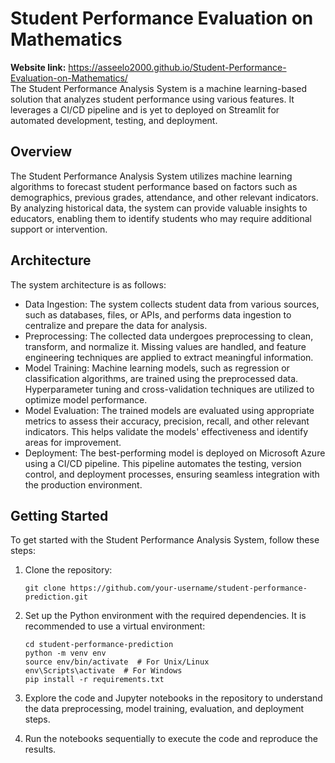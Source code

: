 # Student Performance Evaluation on Mathematics 
**Website link:** https://asseelo2000.github.io/Student-Performance-Evaluation-on-Mathematics/
<br>
The Student Performance Analysis System is a machine learning-based solution that analyzes student performance using various features. It leverages a CI/CD pipeline and is yet to deployed on Streamlit for automated development, testing, and deployment.

## Overview

The Student Performance Analysis System utilizes machine learning algorithms to forecast student performance based on factors such as demographics, previous grades, attendance, and other relevant indicators. By analyzing historical data, the system can provide valuable insights to educators, enabling them to identify students who may require additional support or intervention.

## Architecture

The system architecture is as follows:

- Data Ingestion: The system collects student data from various sources, such as databases, files, or APIs, and performs data ingestion to centralize and prepare the data for analysis.
- Preprocessing: The collected data undergoes preprocessing to clean, transform, and normalize it. Missing values are handled, and feature engineering techniques are applied to extract meaningful information.
- Model Training: Machine learning models, such as regression or classification algorithms, are trained using the preprocessed data. Hyperparameter tuning and cross-validation techniques are utilized to optimize model performance.
- Model Evaluation: The trained models are evaluated using appropriate metrics to assess their accuracy, precision, recall, and other relevant indicators. This helps validate the models' effectiveness and identify areas for improvement.
- Deployment: The best-performing model is deployed on Microsoft Azure using a CI/CD pipeline. This pipeline automates the testing, version control, and deployment processes, ensuring seamless integration with the production environment.

## Getting Started

To get started with the Student Performance Analysis System, follow these steps:

1. Clone the repository:

   ```shell
   git clone https://github.com/your-username/student-performance-prediction.git

2. Set up the Python environment with the required dependencies. It is recommended to use a virtual environment:

    ```shell
    cd student-performance-prediction
    python -m venv env
    source env/bin/activate  # For Unix/Linux
    env\Scripts\activate  # For Windows
    pip install -r requirements.txt

3. Explore the code and Jupyter notebooks in the repository to understand the data preprocessing, model training, evaluation, and deployment steps.

4. Run the notebooks sequentially to execute the code and reproduce the results.



